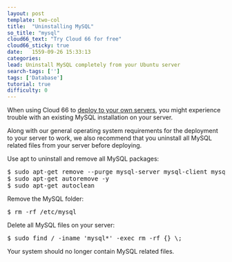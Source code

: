 ```yaml
---
layout: post
template: two-col
title:  "Uninstalling MySQL"
so_title: "mysql"
cloud66_text: "Try Cloud 66 for free"
cloud66_sticky: true
date:   1559-09-26 15:33:13
categories: 
lead: Uninstall MySQL completely from your Ubuntu server
search-tags: ['']
tags: ['Database']
tutorial: true
difficulty: 0
---
```


When using Cloud 66 to [deploy to your own servers](http://help.cloud66.com/deployment/deploy-to-your-own-server), you might experience trouble with an existing MySQL installation on your server.

Along with our general operating system requirements for the deployment to your server to work, we also recommend that you uninstall all MySQL related files from your server before deploying.

Use apt to uninstall and remove all MySQL packages:

<pre class="prettyprint">
$ sudo apt-get remove --purge mysql-server mysql-client mysql-common -y
$ sudo apt-get autoremove -y
$ sudo apt-get autoclean
</pre>

Remove the MySQL folder:

<pre class="prettyprint">
$ rm -rf /etc/mysql
</pre>

Delete all MySQL files on your server:

<pre class="prettyprint">
$ sudo find / -iname 'mysql*' -exec rm -rf {} \;
</pre>

Your system should no longer contain MySQL related files.
